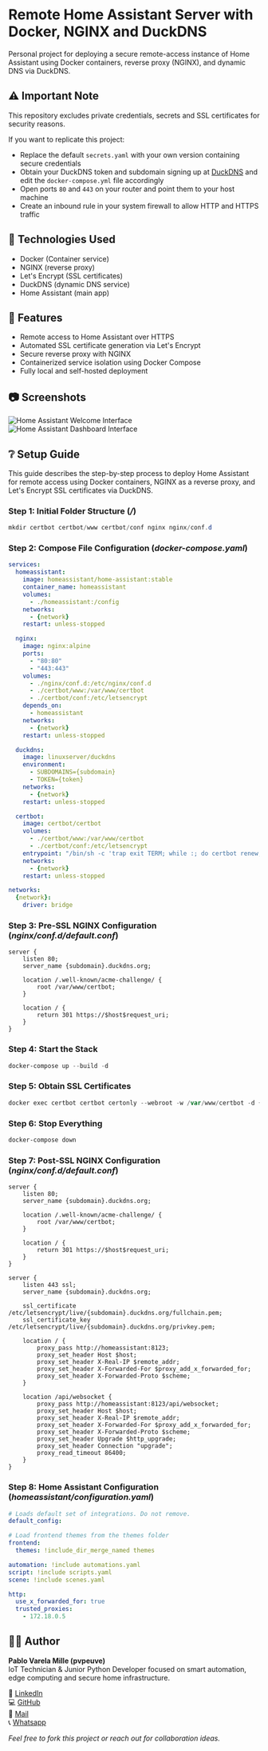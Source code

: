 # Remote Home Assistant Server with Docker, NGINX and DuckDNS

Personal project for deploying a secure remote-access instance of Home Assistant using Docker containers, reverse proxy (NGINX), and dynamic DNS via DuckDNS.

## ⚠️ Important Note
This repository excludes private credentials, secrets and SSL certificates for security reasons.

If you want to replicate this project:
- Replace the default `secrets.yaml` with your own version containing secure credentials
- Obtain your DuckDNS token and subdomain signing up at [DuckDNS](https://www.duckdns.org/) and edit the `docker-compose.yml` file accordingly
- Open ports `80` and `443` on your router and point them to your host machine
- Create an inbound rule in your system firewall to allow HTTP and HTTPS traffic

## 🔧 Technologies Used
- Docker (Container service) 
- NGINX (reverse proxy)  
- Let's Encrypt (SSL certificates)  
- DuckDNS (dynamic DNS service)  
- Home Assistant (main app)

## 🚀 Features
- Remote access to Home Assistant over HTTPS  
- Automated SSL certificate generation via Let's Encrypt  
- Secure reverse proxy with NGINX  
- Containerized service isolation using Docker Compose  
- Fully local and self-hosted deployment  

## 📷 Screenshots

![Home Assistant Welcome Interface](images/ha_welcocme.png)  
![Home Assistant Dashboard Interface](images/ha_dashboard.png)  

## ❔ Setup Guide
This guide describes the step-by-step process to deploy Home Assistant for remote access using Docker containers, NGINX as a reverse proxy, and Let's Encrypt SSL certificates via DuckDNS.

### Step 1: Initial Folder Structure (*/*)

```powershell
mkdir certbot certbot/www certbot/conf nginx nginx/conf.d
```

### Step 2: Compose File Configuration (*docker-compose.yaml*)

```yaml
services:
  homeassistant:
    image: homeassistant/home-assistant:stable
    container_name: homeassistant
    volumes:
      - ./homeassistant:/config
    networks:
      - {network}
    restart: unless-stopped

  nginx:
    image: nginx:alpine
    ports:
      - "80:80"
      - "443:443"
    volumes:
      - ./nginx/conf.d:/etc/nginx/conf.d
      - ./certbot/www:/var/www/certbot
      - ./certbot/conf:/etc/letsencrypt
    depends_on:
      - homeassistant
    networks:
      - {network}
    restart: unless-stopped

  duckdns:
    image: linuxserver/duckdns
    environment:
      - SUBDOMAINS={subdomain}
      - TOKEN={token}
    networks:
      - {network}
    restart: unless-stopped

  certbot:
    image: certbot/certbot
    volumes:
      - ./certbot/www:/var/www/certbot
      - ./certbot/conf:/etc/letsencrypt
    entrypoint: "/bin/sh -c 'trap exit TERM; while :; do certbot renew; sleep 12h & wait $${!}; done;'"
    networks:
      - {network}
    restart: unless-stopped

networks:
  {network}:
    driver: bridge
```

### Step 3: Pre-SSL NGINX Configuration (*nginx/conf.d/default.conf*)

```nginx
server {
    listen 80;
    server_name {subdomain}.duckdns.org;
    
    location /.well-known/acme-challenge/ {
        root /var/www/certbot;
    }
    
    location / {
        return 301 https://$host$request_uri;
    }
}
```

### Step 4: Start the Stack

```powershell
docker-compose up --build -d
```

### Step 5: Obtain SSL Certificates

```powershell
docker exec certbot certbot certonly --webroot -w /var/www/certbot -d {subdomain}.duckdns.org --email {email} --agree-tos --non-interactive
```

### Step 6: Stop Everything

```powershell
docker-compose down
```

### Step 7: Post-SSL NGINX Configuration (*nginx/conf.d/default.conf*)

```nginx
server {
    listen 80;
    server_name {subdomain}.duckdns.org;

    location /.well-known/acme-challenge/ {
        root /var/www/certbot;
    }

    location / {
        return 301 https://$host$request_uri;
    }
}

server {
    listen 443 ssl;
    server_name {subdomain}.duckdns.org;

    ssl_certificate /etc/letsencrypt/live/{subdomain}.duckdns.org/fullchain.pem;
    ssl_certificate_key /etc/letsencrypt/live/{subdomain}.duckdns.org/privkey.pem;

    location / {
        proxy_pass http://homeassistant:8123;
        proxy_set_header Host $host;
        proxy_set_header X-Real-IP $remote_addr;
        proxy_set_header X-Forwarded-For $proxy_add_x_forwarded_for;
        proxy_set_header X-Forwarded-Proto $scheme;
    }

    location /api/websocket {
        proxy_pass http://homeassistant:8123/api/websocket;
        proxy_set_header Host $host;
        proxy_set_header X-Real-IP $remote_addr;
        proxy_set_header X-Forwarded-For $proxy_add_x_forwarded_for;
        proxy_set_header X-Forwarded-Proto $scheme;
        proxy_set_header Upgrade $http_upgrade;
        proxy_set_header Connection "upgrade";
        proxy_read_timeout 86400;
    }
}
```

### Step 8: Home Assistant Configuration (*homeassistant/configuration.yaml*)

```yaml
# Loads default set of integrations. Do not remove.
default_config:

# Load frontend themes from the themes folder
frontend:
  themes: !include_dir_merge_named themes

automation: !include automations.yaml
script: !include scripts.yaml
scene: !include scenes.yaml

http:
  use_x_forwarded_for: true
  trusted_proxies:
    - 172.18.0.5
```

## 👨‍💻 Author
**Pablo Varela Mille (pvpeuve)**  
IoT Technician & Junior Python Developer focused on smart automation, edge computing and secure home infrastructure.  

🔗 [LinkedIn](https://www.linkedin.com/in/pvpeuve)  
💻 [GitHub](https://github.com/pvpeuve)  
📧 [Mail](userandroidsp@gmail.com)  
📞 [Whatsapp](+346026046086)  

*Feel free to fork this project or reach out for collaboration ideas.*
